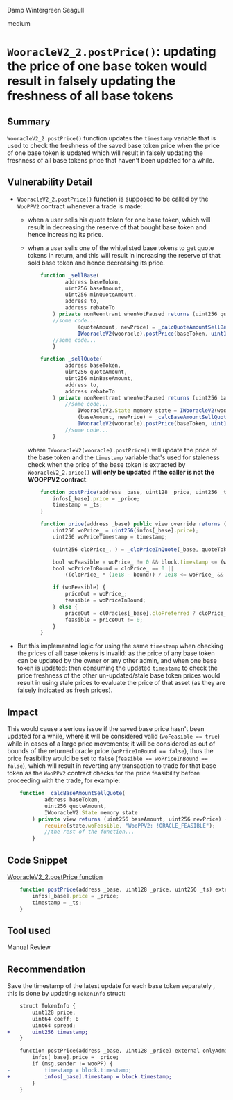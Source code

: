 Damp Wintergreen Seagull

medium

# `WooracleV2_2.postPrice()`: updating the price of one base token would result in falsely updating the freshness of all base tokens

## Summary

`WooracleV2_2.postPrice()` function updates the `timestamp` variable that is used to check the freshness of the saved base token price when the price of one base token is updated which will result in falsely updating the freshness of all base tokens price that haven't been updated for a while.

## Vulnerability Detail

- `WooracleV2_2.postPrice()` function is supposed to be called by the `WooPPV2` contract whenever a trade is made:

  - when a user sells his quote token for one base token, which will result in decreasing the reserve of that bought base token and hence increasing its price.
  - when a user sells one of the whitelisted base tokens to get quote tokens in return, and this will result in increasing the reserve of that sold base token and hence decreasing its price.

    ```javascript
        function _sellBase(
                address baseToken,
                uint256 baseAmount,
                uint256 minQuoteAmount,
                address to,
                address rebateTo
            ) private nonReentrant whenNotPaused returns (uint256 quoteAmount) {
            //some code...
                    (quoteAmount, newPrice) = _calcQuoteAmountSellBase(baseToken, baseAmount, state);
                    IWooracleV2(wooracle).postPrice(baseToken, uint128(newPrice));
            //some code...
            }
    ```

    ```javascript
        function _sellQuote(
                address baseToken,
                uint256 quoteAmount,
                uint256 minBaseAmount,
                address to,
                address rebateTo
            ) private nonReentrant whenNotPaused returns (uint256 baseAmount) {
                //some code...
                    IWooracleV2.State memory state = IWooracleV2(wooracle).state(baseToken);
                    (baseAmount, newPrice) = _calcBaseAmountSellQuote(baseToken, quoteAmount, state);
                    IWooracleV2(wooracle).postPrice(baseToken, uint128(newPrice));
                //some code...
            }
    ```

    where `IWooracleV2(wooracle).postPrice()` will update the price of the base token and the `timestamp` variable that's used for staleness check when the price of the base token is extracted by `WooracleV2_2.price()` **will only be updated if the caller is not the WOOPPV2 contract**:

    ```javascript
        function postPrice(address _base, uint128 _price, uint256 _ts) external onlyAdmin {
            infos[_base].price = _price;
            timestamp = _ts;
        }
    ```

    ```javascript
        function price(address _base) public view override returns (uint256 priceOut, bool feasible) {
            uint256 woPrice_ = uint256(infos[_base].price);
            uint256 woPriceTimestamp = timestamp;

            (uint256 cloPrice_, ) = _cloPriceInQuote(_base, quoteToken);

            bool woFeasible = woPrice_ != 0 && block.timestamp <= (woPriceTimestamp + staleDuration);
            bool woPriceInBound = cloPrice_ == 0 ||
                ((cloPrice_ * (1e18 - bound)) / 1e18 <= woPrice_ && woPrice_ <= (cloPrice_ * (1e18 + bound)) / 1e18);

            if (woFeasible) {
                priceOut = woPrice_;
                feasible = woPriceInBound;
            } else {
                priceOut = clOracles[_base].cloPreferred ? cloPrice_ : 0;
                feasible = priceOut != 0;
            }
        }
    ```

- But this implemented logic for using the same `timestamp` when checking the prices of all base tokens is invalid:
  as the price of any base token can be updated by the owner or any other admin, and when one base token is updated: then consuming the updated `timestamp` to check the price freshness of the other un-updated/stale base token prices would result in using stale prices to evaluate the price of that asset (as they are falsely indicated as fresh prices).

## Impact

This would cause a serious issue if the saved base price hasn't been updated for a while, where it will be considered valid (`woFeasible == true`) while in cases of a large price movements; it will be considered as out of bounds of the returned oracle price (`woPriceInBound == false`), thus the price feasibility would be set to `false` (`feasible == woPriceInBound == false`), which will result in reverting any transaction to trade for that base token as the `WooPPV2` contract checks for the price feasibility before proceeding with the trade, for example:

```javascript
    function _calcBaseAmountSellQuote(
            address baseToken,
            uint256 quoteAmount,
            IWooracleV2.State memory state
        ) private view returns (uint256 baseAmount, uint256 newPrice) {
            require(state.woFeasible, "WooPPV2: !ORACLE_FEASIBLE");
            //the rest of the function...
        }
```

## Code Snippet

[WooracleV2_2.postPrice function](https://github.com/sherlock-audit/2024-03-woofi-swap/blob/65185691c91541e33f84b77d4c6290182f137092/WooPoolV2/contracts/wooracle/WooracleV2_2.sol#L139C1-L144C6)

```javascript
    function postPrice(address _base, uint128 _price, uint256 _ts) external onlyAdmin {
        infos[_base].price = _price;
        timestamp = _ts;
    }
```

## Tool used

Manual Review

## Recommendation

Save the timestamp of the latest update for each base token separately , this is done by updating `TokenInfo` struct:

```diff
    struct TokenInfo {
        uint128 price;
        uint64 coeff; 8
        uint64 spread;
+       uint256 timestamp;
    }
```

```diff
    function postPrice(address _base, uint128 _price) external onlyAdmin {
        infos[_base].price = _price;
        if (msg.sender != wooPP) {
-           timestamp = block.timestamp;
+           infos[_base].timestamp = block.timestamp;
        }
    }
```